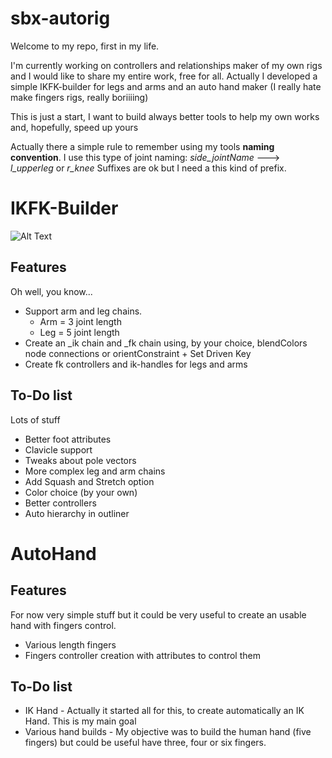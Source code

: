 # sbx-autorig
Welcome to my repo, first in my life.

I'm currently working on controllers and relationships maker of my own rigs and I would like to share my entire work, free for all.
Actually I developed a simple IKFK-builder for legs and arms and an auto hand maker (I really hate make fingers rigs, really boriiiing)

This is just a start, I want to build always better tools to help my own works and, hopefully, speed up yours

Actually there a simple rule to remember using my tools **naming convention**. 
I use this type of joint naming: *side_jointName* ---> *l_upperleg* or *r_knee*
Suffixes are ok but I need a this kind of prefix.


# IKFK-Builder

![Alt Text](https://media.giphy.com/media/tXBWZu0V0nIOU5CZuk/giphy.gif)
## Features

Oh well, you know...

* Support arm and leg chains.
    * Arm = 3 joint length
    * Leg = 5 joint length
* Create an _ik chain and _fk chain using, by your choice, blendColors node connections or orientConstraint + Set Driven Key
* Create fk controllers and ik-handles for legs and arms

## To-Do list

Lots of stuff

* Better foot attributes
* Clavicle support
* Tweaks about pole vectors
* More complex leg and arm chains
* Add Squash and Stretch option
* Color choice (by your own)
* Better controllers
* Auto hierarchy in outliner


# AutoHand
## Features 

For now very simple stuff but it could be very useful to create an usable hand with fingers control.

* Various length fingers
* Fingers controller creation with attributes to control them

## To-Do list

* IK Hand - Actually it started all for this, to create automatically an IK Hand. This is my main goal
* Various hand builds - My objective was to build the human hand (five fingers) but could be useful have three, four or six fingers.

